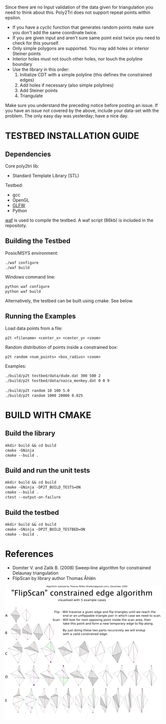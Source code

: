 ﻿Since there are no Input validation of the data given for triangulation you need
to think about this. Poly2Tri does not support repeat points within epsilon.

* If you have a cyclic function that generates random points make sure you don't
  add the same coordinate twice.
* If you are given input and aren't sure same point exist twice you need to
  check for this yourself.
* Only simple polygons are supported. You may add holes or interior Steiner points
* Interior holes must not touch other holes, nor touch the polyline boundary
* Use the library in this order:
  1. Initialize CDT with a simple polyline (this defines the constrained edges)
  2. Add holes if necessary (also simple polylines)
  3. Add Steiner points
  4. Triangulate

Make sure you understand the preceding notice before posting an issue. If you have
an issue not covered by the above, include your data-set with the problem.
The only easy day was yesterday; have a nice day. <Mason Green>

TESTBED INSTALLATION GUIDE
==========================

Dependencies
------------

Core poly2tri lib:

* Standard Template Library (STL)

Testbed:

* gcc
* OpenGL
* [GLFW](http://glfw.sf.net)
* Python

[waf](http://code.google.com/p/waf/) is used to compile the testbed.
A waf script (86kb) is included in the repositoty.

Building the Testbed
--------------------

Posix/MSYS environment:
```
./waf configure
./waf build
```

Windows command line:
```
python waf configure
python waf build
```

Alternatively, the testbed can be built using cmake. See below.

Running the Examples
--------------------

Load data points from a file:
```
p2t <filename> <center_x> <center_y> <zoom>
```
Random distribution of points inside a constrained box:
```
p2t random <num_points> <box_radius> <zoom>
```
Examples:
```
./build/p2t testbed/data/dude.dat 300 500 2
./build/p2t testbed/data/nazca_monkey.dat 0 0 9

./build/p2t random 10 100 5.0
./build/p2t random 1000 20000 0.025
```

BUILD WITH CMAKE
================

Build the library
-----------------

```
mkdir build && cd build
cmake -GNinja
cmake --build .
```

Build and run the unit tests
----------------------------

```
mkdir build && cd build
cmake -GNinja -DP2T_BUILD_TESTS=ON
cmake --build .
ctest --output-on-failure
```

Build the testbed
-----------------

```
mkdir build && cd build
cmake -GNinja -DP2T_BUILD_TESTBED=ON
cmake --build .
```

References
==========

- Domiter V. and Zalik B. (2008) Sweep‐line algorithm for constrained Delaunay triangulation
- FlipScan by library author Thomas Åhlén

![FlipScan](doc/FlipScan.png)
